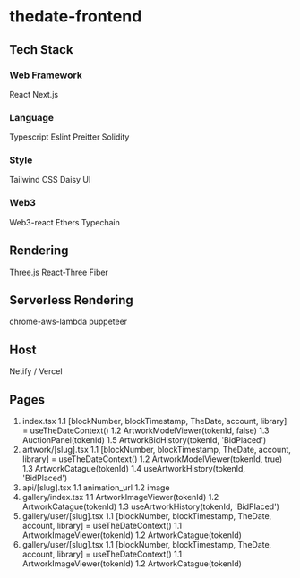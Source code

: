 # thedate-frontend

## Tech Stack

### Web Framework 
React 
Next.js

### Language
Typescript
Eslint
Preitter
Solidity

### Style
Tailwind CSS
Daisy UI 

### Web3
Web3-react
Ethers 
Typechain

## Rendering
Three.js
React-Three Fiber

## Serverless Rendering
chrome-aws-lambda
puppeteer

## Host 
Netify / Vercel 

## 

## Pages

1. index.tsx
  1.1 [blockNumber, blockTimestamp, TheDate, account, library] = useTheDateContext() 
  1.2 ArtworkModelViewer(tokenId, false) 
  1.3 AuctionPanel(tokenId)
  1.5 ArtworkBidHistory(tokenId, 'BidPlaced')
2. artwork/[slug].tsx
  1.1 [blockNumber, blockTimestamp, TheDate, account, library] = useTheDateContext() 
  1.2 ArtworkModelViewer(tokenId, true) 
  1.3 ArtworkCatague(tokenId)
  1.4 useArtworkHistory(tokenId, 'BidPlaced')
3. api/[slug].tsx
  1.1 animation_url	
  1.2 image
4. gallery/index.tsx
  1.1 ArtworkImageViewer(tokenId)
  1.2 ArtworkCatague(tokenId)
  1.3 useArtworkHistory(tokenId, 'BidPlaced')
5. gallery/user/[slug].tsx
  1.1 [blockNumber, blockTimestamp, TheDate, account, library] = useTheDateContext() 
  1.1 ArtworkImageViewer(tokenId)
  1.2 ArtworkCatague(tokenId)
6. gallery/user/[slug].tsx
  1.1 [blockNumber, blockTimestamp, TheDate, account, library] = useTheDateContext() 
  1.1 ArtworkImageViewer(tokenId)
  1.2 ArtworkCatague(tokenId)


  